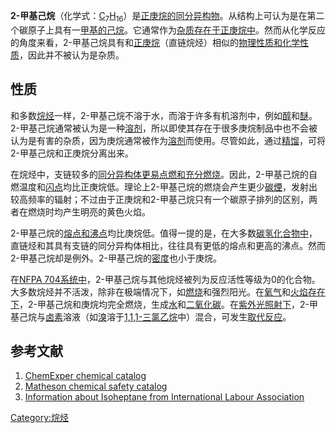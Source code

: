 **2-甲基己烷**（化学式：[C](../Page/碳.md "wikilink")<sub>7</sub>[H](../Page/氢.md "wikilink")<sub>16</sub>）是[正庚烷的](https://zh.wikipedia.org/wiki/正庚烷 "wikilink")[同分异构物](https://zh.wikipedia.org/wiki/同分异构物 "wikilink")。从结构上可认为是在第二个碳原子上具有一[甲基的己烷](https://zh.wikipedia.org/wiki/甲基 "wikilink")。它通常作为[杂质存在于](https://zh.wikipedia.org/wiki/杂质 "wikilink")[正庚烷中](https://zh.wikipedia.org/wiki/正庚烷 "wikilink")。然而从化学反应的角度来看，2-甲基己烷具有和[正庚烷](https://zh.wikipedia.org/wiki/正庚烷 "wikilink")（直链烷烃）相似的[物理性质和](https://zh.wikipedia.org/wiki/物理性质 "wikilink")[化学性质](https://zh.wikipedia.org/wiki/化学性质 "wikilink")，因此并不被认为是杂质。

## 性质

和多数[烷烃](../Page/烷烃.md "wikilink")一样，2-甲基己烷不溶于水，而溶于许多有机溶剂中，例如[醇](../Page/醇.md "wikilink")和[醚](../Page/醚.md "wikilink")。2-甲基己烷通常被认为是一种[溶剂](../Page/溶剂.md "wikilink")，所以即使其存在于很多庚烷制品中也不会被认为是有害的杂质，因为庚烷通常被作为[溶剂](../Page/溶剂.md "wikilink")而使用。尽管如此，通过[精馏](https://zh.wikipedia.org/wiki/精馏 "wikilink")，可将2-甲基己烷和正庚烷分离出来。

在烷烃中，支链较多的[同分异构体更易点燃和充分燃烧](https://zh.wikipedia.org/wiki/同分异构体 "wikilink")。因此，2-甲基己烷的自燃温度和[闪点](../Page/闪点.md "wikilink")均比正庚烷低。理论上2-甲基己烷的燃烧会产生更少[碳煙](https://zh.wikipedia.org/wiki/碳煙 "wikilink")，发射出较高频率的辐射；不过由于正庚烷和2-甲基己烷只有一个碳原子排列的区别，两者在燃烧时均产生明亮的黄色火焰。

2-甲基己烷的[熔点和](https://zh.wikipedia.org/wiki/熔点 "wikilink")[沸点](../Page/沸点.md "wikilink")均比庚烷低。值得一提的是，在大多数[碳氢化合物中](https://zh.wikipedia.org/wiki/碳氢化合物 "wikilink")，直链烃和其具有支链的同分异构体相比，往往具有更低的熔点和更高的沸点。然而2-甲基己烷却是例外。2-甲基己烷的[密度](../Page/密度.md "wikilink")也小于庚烷。

在[NFPA 704系统中](https://zh.wikipedia.org/wiki/NFPA_704 "wikilink")，2-甲基己烷与其他烷烃被列为反应活性等级为0的化合物。大多数烷烃并不活泼，除非在极端情况下，如[燃烧](../Page/燃烧.md "wikilink")和强烈阳光。在[氧气](../Page/氧气.md "wikilink")和[火焰存在下](https://zh.wikipedia.org/wiki/火焰 "wikilink")，2-甲基己烷和庚烷均完全燃烧，生成[水](../Page/水.md "wikilink")和[二氧化碳](../Page/二氧化碳.md "wikilink")。在[紫外光照射下](https://zh.wikipedia.org/wiki/紫外光 "wikilink")，2-甲基己烷与[卤素](../Page/卤素.md "wikilink")溶液（如[溴](../Page/溴.md "wikilink")溶于[1,1,1-三氯乙烷](../Page/1,1,1-三氯乙烷.md "wikilink")中）混合，可发生[取代反应](../Page/取代反应.md "wikilink")。

## 参考文献

1.  [ChemExper chemical catalog](http://www.chemexper.com/index.shtml?main=http://www.chemexper.com/search/cas/591-76-4.html)
2.  [Matheson chemical safety catalog](https://web.archive.org/web/20061015041944/https://www.mathesontrigas.com/pdfs/msds/MAT27910.pdf)
3.  [Information about Isoheptane from International Labour Association](http://www.ilo.org/public/english/protection/safework/cis/products/icsc/dtasht/_icsc06/icsc0658.htm)

[Category:烷烃](https://zh.wikipedia.org/wiki/Category:烷烃 "wikilink")